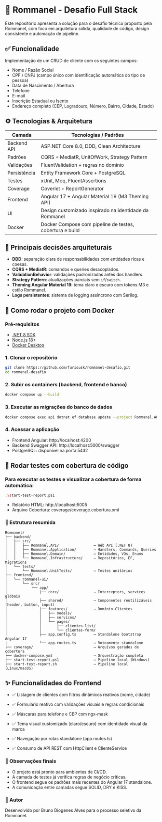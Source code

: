 # 🧠 Rommanel - Desafio Full Stack

Este repositório apresenta a solução para o desafio técnico proposto pela Rommanel, com foco em arquitetura sólida, qualidade de código, design consistente e automação de pipeline.


## ✅ Funcionalidade

Implementação de um CRUD de cliente com os seguintes campos:

- Nome / Razão Social
- CPF / CNPJ (campo único com identificação automática do tipo de pessoa)
- Data de Nascimento / Abertura
- Telefone
- E-mail
- Inscrição Estadual ou Isento
- Endereço completo (CEP, Logradouro, Número, Bairro, Cidade, Estado)


## ⚙️ Tecnologias & Arquitetura

| Camada       | Tecnologias / Padrões                                       |
|--------------|--------------------------------------------------------------|
| Backend API  | ASP.NET Core 8.0, DDD, Clean Architecture                    |
| Padrões      | CQRS + MediatR, UnitOfWork, Strategy Pattern                 |
| Validações   | FluentValidation + regras no domínio                         |
| Persistência | Entity Framework Core + PostgreSQL                          |
| Testes       | xUnit, Moq, FluentAssertions                                 |
| Coverage     | Coverlet + ReportGenerator                                   |
| Frontend     | Angular 17 + Angular Material 19 (M3 Theming API)           |
| UI           | Design customizado inspirado na identidade da Rommanel      |
| Docker       | Docker Compose com pipeline de testes, cobertura e build    |


## 🧠 Principais decisões arquiteturais

- **DDD**: separação clara de responsabilidades com entidades ricas e coesas.
- **CQRS + MediatR**: comandos e queries desacoplados.
- **ValidationBehavior**: validações padronizadas antes dos handlers.
- **Strategy Pattern**: atualizações parciais sem `if`/`switch`.
- **Theming Angular Material 19**: tema claro e escuro com tokens M3 e estilo Rommanel.
- **Logs persistentes**: sistema de logging assíncrono com Serilog.

## 🚀 Como rodar o projeto com Docker

### Pré-requisitos

- [.NET 8 SDK](https://dotnet.microsoft.com/en-us/download/dotnet/8.0)
- [Node.js 18+](https://nodejs.org/)
- [Docker Desktop](https://www.docker.com/products/docker-desktop)

### 1. Clonar o repositório

```bash
git clone https://github.com/furiousk/rommanel-desafio.git
cd rommanel-desafio
```

### 2. Subir os containers (backend, frontend e banco)

```bash
docker compose up --build
```

### 3. Executar as migrações do banco de dados

```bash
docker compose exec api dotnet ef database update --project Rommanel.API --startup-project Rommanel.API
```

### 4. Acessar a aplicação

- Frontend Angular: http://localhost:4200
- Backend Swagger API: http://localhost:5000/swagger
- PostgreSQL: disponível na porta 5432


## 🧪 Rodar testes com cobertura de código
### Para executar os testes e visualizar a cobertura de forma automática:

```bash
.\start-test-report.ps1

```

- Relatório HTML: http://localhost:5005
- Arquivo Cobertura: coverage/coverage.cobertura.xml

### 📂 Estrutura resumida

```text
Rommanel/
├── backend/
│   ├── src/
│   │   ├── Rommanel.API/                → Web API (.NET 8)
│   │   ├── Rommanel.Application/        → Handlers, Commands, Queries
│   │   ├── Rommanel.Domain/             → Entidades, VOs, Enums
│   │   └── Rommanel.Infrastructure/     → Repositórios, EF, Migrations
│   └── tests/
│       └── Rommanel.UnitTests/          → Testes unitários
├── frontend/
│   └── rommanel-ui/
│       └── src/
│           └── app/
│               ├── core/                → Interceptors, services globais
│               ├── shared/              → Componentes reutilizáveis (header, button, input)
│               ├── features/            → Domínio Clientes
│               │   ├── models/
│               │   ├── services/
│               │   └── pages/
│               │       ├── clientes-list/
│               │       └── clientes-form/
│               ├── app.config.ts        → Standalone bootstrap Angular 17
│               └── app.routes.ts        → Roteamento standalone
├── coverage/                            → Arquivos gerados de cobertura
├── docker-compose.yml                   → Orquestração completa
├── start-test-report.ps1                → Pipeline local (Windows)
├── start-test-report.sh                 → Pipeline local (Linux/macOS)
```

## ✨ Funcionalidades do Frontend

- ✅ Listagem de clientes com filtros dinâmicos reativos (nome, cidade)

- ✅ Formulário reativo com validações visuais e regras condicionais

- ✅ Máscaras para telefone e CEP com ngx-mask

- ✅ Tema visual customizado (claro/escuro) com identidade visual da marca

- ✅ Navegação por rotas standalone (app.routes.ts)

- ✅ Consumo de API REST com HttpClient e ClienteService

### 📄 Observações finais

- O projeto está pronto para ambientes de CI/CD.
- A camada de testes já verifica regras de negócio críticas.
- O frontend segue os padrões mais recentes do Angular 17 standalone.
- A comunicação entre camadas segue SOLID, DRY e KISS.

### 🔗 Autor

Desenvolvido por Bruno Diogenes Alves para o processo seletivo da Rommanel.
